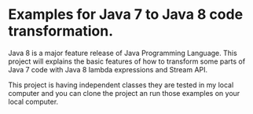 # Examples for Java 7 to Java 8 code transformation.

Java 8 is a major feature release of Java Programming Language. This project will explains the basic features of how to transform some parts
of Java 7 code with Java 8 lambda expressions and Stream API.


This project is having independent classes they are tested in my local computer and you can clone the project an run those examples on your local computer. 